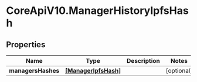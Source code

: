 # CoreApiV10.ManagerHistoryIpfsHash

## Properties
Name | Type | Description | Notes
------------ | ------------- | ------------- | -------------
**managersHashes** | [**[ManagerIpfsHash]**](ManagerIpfsHash.md) |  | [optional] 


